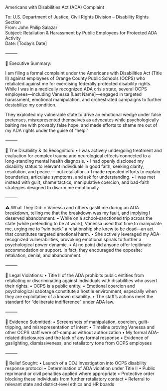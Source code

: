 Americans with Disabilities Act (ADA) Complaint

To: U.S. Department of Justice, Civil Rights Division – Disability Rights Section  
From: John Philip Salazar  
Subject: Retaliation & Harassment by Public Employees for Protected ADA Activity  
Date: [Today’s Date]

⸻

🚨 Executive Summary:

I am filing a formal complaint under the Americans with Disabilities Act (Title II) against employees of Orange County Public Schools (OCPS) who retaliated against me for exercising federally protected disability rights. While I was in a medically recognized ADA crisis state, several OCPS employees—including Vanessa [Last Name]—engaged in targeted harassment, emotional manipulation, and orchestrated campaigns to further destabilize my condition.

They exploited my vulnerable state to drive an emotional wedge under false pretenses, misrepresented themselves as advocates while psychologically baiting me with provably false hope, and made efforts to shame me out of my ADA rights under the guise of “help.”

⸻

🧠 The Disability & Its Recognition:
	•	I was actively undergoing treatment and evaluation for complex trauma and neurological effects connected to a long-standing mental health diagnosis.
	•	I had openly disclosed my disability status to relevant individuals in good faith, seeking clarity, resolution, and peace — not retaliation.
	•	I made repeated efforts to explain boundaries, articulate symptoms, and ask for understanding.
	•	I was met instead with guilt, shame tactics, manipulative coercion, and bad-faith strategies designed to disarm me emotionally.

⸻

⚠️ What They Did:
	•	Vanessa and others gaslit me during an ADA breakdown, telling me that the breakdown was my fault, and implying I deserved abandonment.
	•	While on a school-sanctioned trip across the state (while pretending to be at work), Vanessa used that time to manipulate me, urging me to “win back” a relationship she knew to be dead—an act that constitutes targeted emotional harm.
	•	She actively leveraged my ADA-recognized vulnerabilities, provoking emotional spirals to further a psychological power dynamic.
	•	At no point did anyone offer legitimate accommodation or support. In fact, they encouraged the opposite: retaliation, denial, and abandonment.

⸻

📜 Legal Violations:
	•	Title II of the ADA prohibits public entities from retaliating or discriminating against individuals with disabilities who assert their rights.
	•	OCPS is a public entity.
	•	Emotional coercion and psychological sabotage constitute a hostile environment, especially when they are exploitative of a known disability.
	•	The staff’s actions meet the standard for “deliberate indifference” under ADA law.

⸻

🧩 Evidence Submitted:
	•	Screenshots of manipulation, coercion, guilt-tripping, and misrepresentation of intent
	•	Timeline proving Vanessa and other OCPS staff were off-campus without authorization
	•	My formal ADA-related disclosures and the lack of any formal response
	•	Evidence of gaslighting, dismissiveness, and retaliatory tone from OCPS employees

⸻

📣 Relief Sought:
	•	Launch of a DOJ investigation into OCPS disability response protocol
	•	Determination of ADA violation under Title II
	•	Public reprimand or civil penalties applied where appropriate
	•	Protective order blocking these individuals from further retaliatory contact
	•	Referral to relevant state and district-level ethics and HR boards
